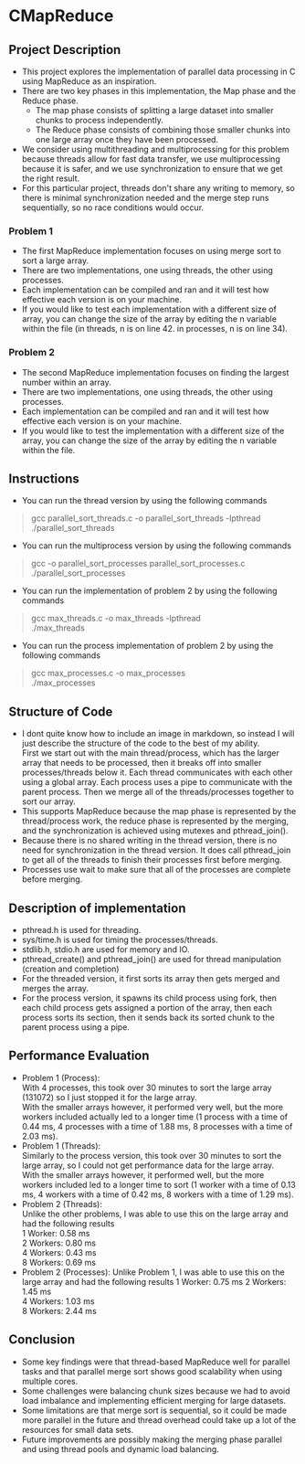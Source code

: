 # CMapReduce
## Project Description
* This project explores the implementation of parallel data processing in C using MapReduce as an inspiration. 
* There are two key phases in this implementation, the Map phase and the Reduce phase. 
    * The map phase consists of splitting a large dataset into smaller chunks to process independently.
    * The Reduce phase consists of combining those smaller chunks into one large array once they have been processed.
* We consider using multithreading and multiprocessing for this problem because threads allow for fast data transfer, we use multiprocessing because it is safer, and we use synchronization to ensure that we get the right result.
* For this particular project, threads don't share any writing to memory, so there is minimal synchronization needed and the merge step runs sequentially, so no race conditions would occur. 
### Problem 1
* The first MapReduce implementation focuses on using merge sort to sort a large array.
* There are two implementations, one using threads, the other using processes.
* Each implementation can be compiled and ran and it will test how effective each version is on your machine.
* If you would like to test each implementation with a different size of array, you can change the size of the array by editing the n variable within the file (in threads, n is on line 42. in processes, n is on line 34).
### Problem 2
* The second MapReduce implementation focuses on finding the largest number within an array. 
* There are two implementations, one using threads, the other using processes.
* Each implementation can be compiled and ran and it will test how effective each version is on your machine.
* If you would like to test the implementation with a different size of the array, you can change the size of the array by editing the n variable within the file. 
## Instructions
* You can run the thread version by using the following commands
> gcc parallel_sort_threads.c -o parallel_sort_threads -lpthread  
> ./parallel_sort_threads
* You can run the multiprocess version by using the following commands
> gcc -o parallel_sort_processes parallel_sort_processes.c  
> ./parallel_sort_processes  
* You can run the implementation of problem 2 by using the following commands
> gcc max_threads.c -o max_threads -lpthread  
> ./max_threads  
* You can run the process implementation of problem 2 by using the following commands
> gcc max_processes.c -o max_processes   
> ./max_processes
## Structure of Code
* I dont quite know how to include an image in markdown, so instead I will just describe the structure of the code to the best of my ability.  
First we start out with the main thread/process, which has the larger array that needs to be processed, then it breaks off into smaller processes/threads below it. Each thread communicates with each other using a global array. Each process uses a pipe to communicate with the parent process. Then we merge all of the threads/processes together to sort our array. 
* This supports MapReduce because the map phase is represented by the thread/process work, the reduce phase is represented by the merging, and the synchronization is achieved using mutexes and pthread_join(). 
* Because there is no shared writing in the thread version, there is no need for synchronization in the thread version. It does call pthread_join to get all of the threads to finish their processes first before merging. 
* Processes use wait to make sure that all of the processes are complete before merging. 
## Description of implementation
* pthread.h is used for threading.
* sys/time.h is used for timing the processes/threads.
* stdlib.h, stdio.h are used for memory and IO.
* pthread_create() and pthread_join() are used for thread manipulation (creation and completion)
* For the threaded version, it first sorts its array then gets merged and merges the array.
* For the process version, it spawns its child process using fork, then each child process gets assigned a portion of the array, then each process sorts its section, then it sends back its sorted chunk to the parent process using a pipe. 
## Performance Evaluation
* Problem 1 (Process):  
With 4 processes, this took over 30 minutes to sort the large array (131072) so I just stopped it for the large array.  
With the smaller arrays however, it performed very well, but the more workers included actually led to a longer time (1 process with a time of 0.44 ms, 4 processes with a time of 1.88 ms, 8 processes with a time of 2.03 ms).
* Problem 1 (Threads):  
Similarly to the process version, this took over 30 minutes to sort the large array, so I could not get performance data for the large array.  
With the smaller arrays however, it performed well, but the more workers included led to a longer time to sort (1 worker with a time of 0.13 ms, 4 workers with a time of 0.42 ms, 8 workers with a time of 1.29 ms). 
* Problem 2 (Threads):  
Unlike the other problems, I was able to use this on the large array and had the following results  
1 Worker: 0.58 ms  
2 Workers: 0.80 ms  
4 Workers: 0.43 ms  
8 Workers: 0.69 ms  
* Problem 2 (Processes): 
Unlike Problem 1, I was able to use this on the large array and had the following results
1 Worker: 0.75 ms
2 Workers: 1.45 ms  
4 Workers: 1.03 ms  
8 Workers: 2.44 ms
## Conclusion
* Some key findings were that thread-based MapReduce well for parallel tasks and that parallel merge sort shows good scalability when using multiple cores.
* Some challenges were balancing chunk sizes because we had to avoid load imbalance and implementing efficient merging for large datasets.
* Some limitations are that merge sort is sequential, so it could be made more parallel in the future and thread overhead could take up a lot of the resources for small data sets. 
* Future improvements are possibly making the merging phase parallel and using thread pools and dynamic load balancing. 